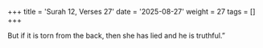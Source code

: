 +++
title = 'Surah 12, Verses 27'
date = '2025-08-27'
weight = 27
tags = []
+++

But if it is torn from the back, then she has lied and he is truthful.”